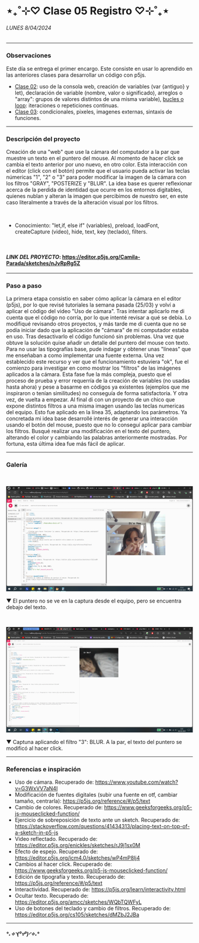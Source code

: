 # ⋆₊˚⊹♡ Clase 05 Registro ♡⊹˚₊⋆
###### _LUNES 8/04/2024_

***
 
### Observaciones

<!---Recordar para programar "md" (markdown): 
- https://github.com/adam-p/markdown-here/wiki/Markdown-Cheatsheet 
- https://www.markdownguide.org/basic-syntax/--->
Este día se entrega el primer encargo. Este consiste en usar lo aprendido en las anteriores clases para desarrollar un código con p5js.

- [Clase 02](https://github.com/disenoUDP/dis9034-2024-1/tree/main/clases/clase-02): uso de la consola web, creación de variables (var {antiguo} y let), declaración de variable (nombre, valor o significado), arreglos o "array": grupos de valores distintos de una misma variable), [bucles o loop](https://developer.mozilla.org/en-US/docs/Web/JavaScript/Guide/Loops_and_iteration): iteraciones o repeticiones continuas.
- [Clase 03](https://github.com/disenoUDP/dis9034-2024-1/tree/main/clases/clase-03): condicionales, pixeles, imagenes externas, sintaxis de funciones.

***
 
### Descripción del proyecto
Creación de una "web" que use la cámara del computador a la par que muestre un texto en el puntero del mouse. Al momento de hacer click se cambia el texto anterior por uno nuevo, en otro color. Esta interacción con el editor (click con el botón) permite que el usuario pueda activar las teclas númericas "1", "2" o "3" para poder modificar la imagen de la cámara con los filtros "GRAY", "POSTERIZE y "BLUR". La idea base es querer reflexionar acerca de la perdida de identidad que ocurre en los entornos digitables, quienes nublan y alteran la imagen que percibimos de nuestro ser, en este caso literalmente a través de la alteración visual por los filtros.

<br>

- Conocimiento: "let,if, else if" (variables), preload, loadFont, createCapture (video), hide, text, key (teclado), filters.

<br>

#### *LINK DEL PROYECTO*: https://editor.p5js.org/Camila-Parada/sketches/nJvRpRg5Z 

***

### Paso a paso

La primera etapa consistio en saber cómo aplicar la cámara en el editor (p5js), por lo que revisé tutoriales la semana pasada (25/03) y volví a aplicar el código del video "Uso de cámara". Tras intentar aplicarlo me di cuenta que el código no corría, por lo que intenté revisar a qué se debía. Lo modifiqué revisando otros proyectos, y más tarde me di cuenta que no se podía iniciar dado que la aplicación de "cámara" de mi computador estaba en uso. Tras desactivarlo el código funcionó sin problemas. Una vez que obtuve la solución quise añadir un detalle del puntero del mouse con texto. Para no usar las tipografías base, pude indagar y obtener unas "líneas" que me enseñaban a como implementar una fuente externa. Una vez establecido este recurso y ver que el funcionamiento estuviera "ok", fue el comienzo para investigar en como mostrar los "filtros" de las imágenes aplicados a la cámara. Esta fase fue la más compleja, puesto que el proceso de prueba y error requerría de la creación de variables (no usadas hasta ahora) y pese a basarme en códigos ya existentes (ejemplos que me inspiraron o tenían similitudes) no conseguía de forma satisfactoria. Y otra vez, de vuelta a empezar. Al final di con un proyecto de un chico que expone distintos filtros a una misma imagen usando las teclas numericas del equipo. Esto fue aplicado en la línea 35, adaptando los parámetros. Ya concretada mi idea base desarrollé interés de generar una interacción usando el botón del mouse, puesto que no lo conseguí aplicar para cambiar los filtros. Busqué realizar una modificación en el texto del puntero, alterando el color y cambiando las palabras anteriormente mostradas. Por fortuna, esta última idea fue más fácil de aplicar.

***

### Galería
<br>

![primera etapa - resultado](./images/primera.etapa-resultado.png)

▼ El puntero no se ve en la captura desde el equipo, pero se encuentra debajo del texto.

<br>

![segunda etapa - resultado final](./images/segunda.etapa-resultado.final.png)

▼ Captuna aplicando el filtro "3": BLUR. A la par, el texto del puntero se modificó al hacer click.

***

### Referencias e inspiración

- Uso de cámara. Recuperado de: https://www.youtube.com/watch?v=G3WxVV7aN4I
- Modificación de fuentes digitales (subir una fuente en otf, cambiar tamaño, centrarla): https://p5js.org/reference/#/p5/text
- Cambio de colores. Recuperado de: https://www.geeksforgeeks.org/p5-js-mouseclicked-function/
- Ejercicio de sobreposición de texto ante un sketch. Recuperado de: https://stackoverflow.com/questions/41434313/placing-text-on-top-of-a-sketch-in-p5-js
- Video reflectado. Recuperado de: https://editor.p5js.org/enickles/sketches/rJ9j1sx0M
- Efecto de espejo. Recuperado de: https://editor.p5js.org/icm4.0/sketches/wP4mP8Ij4
- Cambios al hacer click. Recuperado de: https://www.geeksforgeeks.org/p5-js-mouseclicked-function/
- Edición de tipografía y texto. Recuperado de: https://p5js.org/reference/#/p5/text
- Interactividad. Recuperado de: https://p5js.org/learn/interactivity.html
- Ocultar texto. Recuperado de: https://editor.p5js.org/amcc/sketches/WQbTQWFyL
- Uso de botones del teclado y cambio de filtros. Recuperado de: https://editor.p5js.org/cs105/sketches/dMZbJ2JBa

***
 <!--- PLS que me vaya bien, me esforcé intentando construir estos códigos (ᗒᗣᗕ)՞. Fue un largo proceso de prueba y error, caida y aprendizaje, rebuscar y probar.
 Me cuesta aprender, pero intento ponerle mucho empeño ૮◞ ﻌ ◟ა --->
 
 ##### *°˖✧◝(⁰▿⁰)◜✧˖°*
